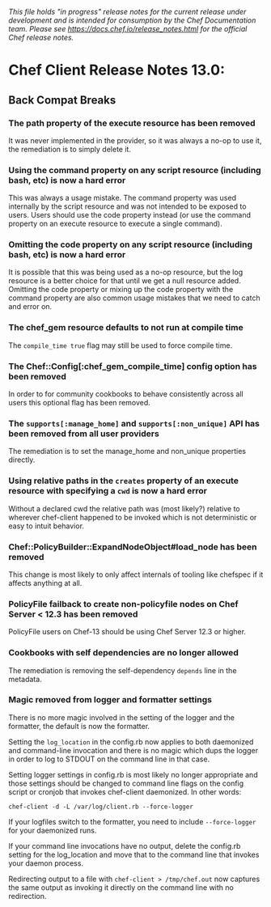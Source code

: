 _This file holds "in progress" release notes for the current release under development and is intended for consumption by the Chef Documentation team. Please see <https://docs.chef.io/release_notes.html> for the official Chef release notes._

# Chef Client Release Notes 13.0:

## Back Compat Breaks

### The path property of the execute resource has been removed

It was never implemented in the provider, so it was always a no-op to use it, the remediation is
to simply delete it.

### Using the command property on any script resource (including bash, etc) is now a hard error

This was always a usage mistake.  The command property was used internally by the script resource and was not intended to be exposed
to users.  Users should use the code property instead (or use the command property on an execute resource to execute a single command).

### Omitting the code property on any script resource (including bash, etc) is now a hard error

It is possible that this was being used as a no-op resource, but the log resource is a better choice for that until we get a null
resource added.  Omitting the code property or mixing up the code property with the command property are also common usage mistakes
that we need to catch and error on.

### The chef_gem resource defaults to not run at compile time

The `compile_time true` flag may still be used to force compile time.

### The Chef::Config[:chef_gem_compile_time] config option has been removed

In order to for community cookbooks to behave consistently across all users this optional flag has been removed.

### The `supports[:manage_home]` and `supports[:non_unique]` API has been removed from all user providers

The remediation is to set the manage_home and non_unique properties directly.

### Using relative paths in the `creates` property of an execute resource with specifying a `cwd` is now a hard error

Without a declared cwd the relative path was (most likely?) relative to wherever chef-client happened to be invoked which is
not deterministic or easy to intuit behavior.

### Chef::PolicyBuilder::ExpandNodeObject#load_node has been removed

This change is most likely to only affect internals of tooling like chefspec if it affects anything at all.

### PolicyFile failback to create non-policyfile nodes on Chef Server < 12.3 has been removed

PolicyFile users on Chef-13 should be using Chef Server 12.3 or higher.

### Cookbooks with self dependencies are no longer allowed

The remediation is removing the self-dependency `depends` line in the metadata.

### Magic removed from logger and formatter settings

There is no more magic involved in the setting of the logger and the formatter, the default is now the formatter.

Setting the `log_location` in the config.rb now applies to both daemonized and command-line invocation and there is
no magic which dups the logger in order to log to STDOUT on the command line in that case.

Setting logger settings in config.rb is most likely no longer appropriate and those settings should be changed to
command line flags on the config script or cronjob that invokes chef-client daemonized.  In other words:

```
chef-client -d -L /var/log/client.rb --force-logger
```

If your logfiles switch to the formatter, you need to include `--force-logger` for your daemonized runs.

If your command line invocations have no output, delete the config.rb setting for the log_location and move that
to the command line that invokes your daemon process.

Redirecting output to a file with `chef-client > /tmp/chef.out` now captures the same output as invoking it directly on the command
line with no redirection.

